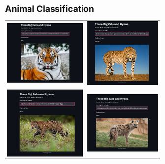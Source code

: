 # Animal Classification 

|     |      |
|------------|-------------|
| <img src="tiger.png">| <img src="cheetah.png"> |
|             |            |
| <img src="jaguar.png">| <img src="hyena.png"> |
